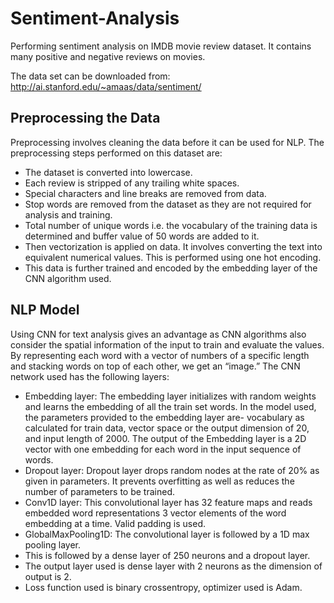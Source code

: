 # Sentiment-Analysis

Performing sentiment analysis on IMDB movie review dataset. It contains many positive and negative reviews on movies. 

The data set can be downloaded from:  http://ai.stanford.edu/~amaas/data/sentiment/

## Preprocessing the Data

Preprocessing involves cleaning the data before it can be used for NLP. The preprocessing steps performed on this dataset are: 
* The dataset is converted into lowercase.
* Each review is stripped of any trailing white spaces.
* Special characters and line breaks are removed from data.
* Stop words are removed from the dataset as they are not required for analysis and training.
* Total number of unique words i.e. the vocabulary of the training data is determined and buffer value of 50 words are added to it.
* Then vectorization is applied on data. It involves converting the text into equivalent numerical values. This is performed using one hot encoding.
* This data is further trained and encoded by the embedding layer of the CNN algorithm used.

## NLP Model

Using CNN for text analysis gives an advantage as CNN algorithms also consider the spatial information of the input to train and evaluate the values. By representing each word with a vector of numbers of a specific length and stacking words on top of each other, we get an “image.” The CNN network used has the following layers:
* Embedding layer: The embedding layer initializes with random weights and learns the embedding of all the train set words. In the model used, the parameters provided to the 
embedding layer are- vocabulary as calculated for train data, vector space or the output dimension of 20, and input length of 2000. The output of the Embedding layer is a 2D vector with one embedding for each word in the input sequence of words.
* Dropout layer: Dropout layer drops random nodes at the rate of 20% as given in parameters. It prevents overfitting as well as reduces the number of parameters to be trained.
* Conv1D layer: This convolutional layer has 32 feature maps and reads embedded word representations 3 vector elements of the word embedding at a time. Valid padding is used. 
* GlobalMaxPooling1D: The convolutional layer is followed by a 1D max pooling layer.
* This is followed by a dense layer of 250 neurons and a dropout layer.
* The output layer used is dense layer with 2 neurons as the dimension of output is 2. 
* Loss function used is binary crossentropy, optimizer used is Adam. 
